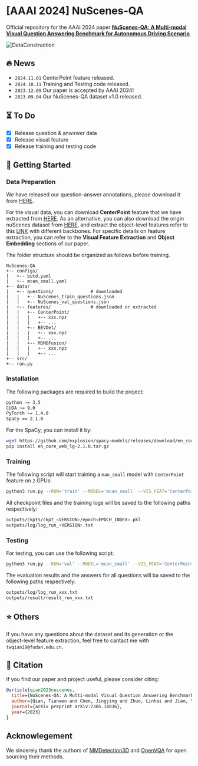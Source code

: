 # [AAAI 2024] NuScenes-QA

Official repository for the AAAI 2024 paper **[NuScenes-QA: A Multi-modal Visual Question Answering Benchmark for Autonomous Driving Scenario](https://arxiv.org/pdf/2305.14836.pdf)**.

![DataConstruction](docs/data_construction.png)

## :fire: News

- `2024.11.01`  CenterPoint feature released. 
- `2024.10.11`  Training and Testing code released.
- `2023.12.09`  Our paper is accepted by AAAI 2024! 
- `2023.09.04`  Our NuScenes-QA dataset v1.0 released.

## :hourglass_flowing_sand: To Do

- [x] Release question & anwswer data
- [x] Release visual feature
- [x] Release training and testing code

## :running: Getting Started

### Data Preparation

We have released our question-answer annotations, please download it from [HERE](https://drive.google.com/drive/folders/1jIkICT23wZWZYPrWCa0x-ubjpClSzOuU?usp=sharing).

For the visual data, you can download **CenterPoint** feature that we have extracted from [HERE](https://drive.google.com/file/d/1TNsK6cpQ4pd9fH1s7WFxTSXilrT2uNYb/view?usp=sharing). As an alternative, you can also download the origin nuScenes dataset from [HERE](https://www.nuscenes.org/download), and extract the object-level features refer to this [LINK](https://mmdetection3d.readthedocs.io/en/v0.16.0/datasets/nuscenes_det.html) with different backbones. For specific details on feature extraction, you can refer to the **Visual Feature Extraction** and **Object Embedding** sections of our paper.

The folder structure should be organized as follows before training.

```
NuScenes-QA
+-- configs/
|   +-- butd.yaml                    
|   +-- mcan_small.yaml
+-- data/
|   +-- questions/				# downloaded
|   |   +-- NuScenes_train_questions.json
|   |   +-- NuScenes_val_questions.json
|   +-- features/ 				# downloaded or extracted
|   |   +-- CenterPoint/
|   |   |   +-- xxx.npz
|   |   |   +-- ...
|   |   +-- BEVDet/
|   |   |   +-- xxx.npz
|   |   |   +-- ...
|   |   +-- MSMDFusion/
|   |   |   +-- xxx.npz
|   |   |   +-- ...
+-- src/
+-- run.py
```

### Installation

The following packages are required to build the project:

```bash
python >= 3.5
CUDA >= 9.0
PyTorch >= 1.4.0
SpaCy == 2.1.0
```

For the SpaCy, you can install it by:

```bash
wget https://github.com/explosion/spacy-models/releases/download/en_core_web_lg-2.1.0/en_core_web_lg-2.1.0.tar.gz
pip install en_core_web_lg-2.1.0.tar.gz
```

### Training 

The following script will start training a `man_small` model with `CenterPoint` feature on `2` GPUs:

```bash
python3 run.py --RUN='train' --MODEL='mcan_small' --VIS_FEAT='CenterPoint' --GPU='0, 1'
```

All checkpoint files and the training logs will be saved to the following paths respectively:

```bash
outputs/ckpts/ckpt_<VERSION>/epoch<EPOCH_INDEX>.pkl
outputs/log/log_run_<VERSION>.txt
```

### Testing

For testing, you can use the following script:

```bash
python3 run.py --RUN='val' --MODEL='mcan_small' --VIS_FEAT='CenterPoint' --CKPT_PATH'path/to/ckpt.pkl'
```

The evaluation results and the answers for all questions will ba saved to the following paths respectively:

```bash
outputs/log/log_run_xxx.txt
outputs/result/result_run_xxx.txt
```

## :star: Others
If you have any questions about the dataset and its generation or the object-level feature extraction, feel free to cantact me with `twqian19@fudan.edu.cn`.


## :book: Citation
If you find our paper and project useful, please consider citing:
```bibtex
@article{qian2023nuscenes,
  title={NuScenes-QA: A Multi-modal Visual Question Answering Benchmark for Autonomous Driving Scenario},
  author={Qian, Tianwen and Chen, Jingjing and Zhuo, Linhai and Jiao, Yang and Jiang, Yu-Gang},
  journal={arXiv preprint arXiv:2305.14836},
  year={2023}
}
```

## Acknowlegement

We sincerely thank the authors of [MMDetection3D](https://github.com/open-mmlab/mmdetection3d) and [OpenVQA](https://github.com/MILVLG/openvqa) for open sourcing their methods.

